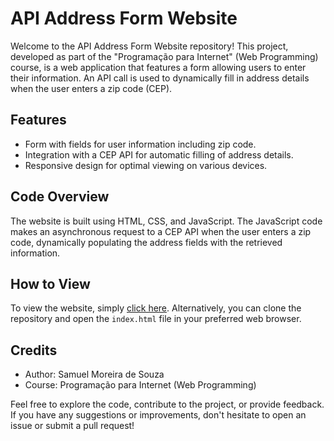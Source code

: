 # API Address Form Website

Welcome to the API Address Form Website repository! This project, developed as part of the "Programação para Internet" (Web Programming) course, is a web application that features a form allowing users to enter their information. An API call is used to dynamically fill in address details when the user enters a zip code (CEP).

## Features
- Form with fields for user information including zip code.
- Integration with a CEP API for automatic filling of address details.
- Responsive design for optimal viewing on various devices.

## Code Overview
The website is built using HTML, CSS, and JavaScript. The JavaScript code makes an asynchronous request to a CEP API when the user enters a zip code, dynamically populating the address fields with the retrieved information.

## How to View
To view the website, simply [click here](https://sammsouzaa.github.io/API-Address-Form-Website/). Alternatively, you can clone the repository and open the `index.html` file in your preferred web browser.


<!--
## Screenshots
Include screenshots of the app interface, demonstrating the gameplay and user interactions.
-->

## Credits
- Author: Samuel Moreira de Souza
- Course: Programação para Internet (Web Programming)

Feel free to explore the code, contribute to the project, or provide feedback. If you have any suggestions or improvements, don't hesitate to open an issue or submit a pull request!
